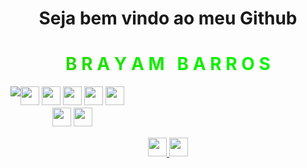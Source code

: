 
<h1 align="center">
  Seja bem vindo ao meu Github
</h1>

<h1 align="center">
  <span style="color: #00FF00; animation: rainbow 2s infinite;">B</span>
  <span style="color: #00FF00; animation: rainbow 2.2s infinite;">R</span>
  <span style="color: #00FF00; animation: rainbow 2.4s infinite;">A</span>
  <span style="color: #00FF00; animation: rainbow 2.6s infinite;">Y</span>
  <span style="color: #00FF00; animation: rainbow 2.8s infinite;">A</span>
  <span style="color: #00FF00; animation: rainbow 3s infinite;">M</span>
  <span style="color: #00FF00; animation: rainbow 3.2s infinite;">&nbsp;</span>
  <span style="color: #00FF00; animation: rainbow 3.4s infinite;">B</span>
  <span style="color: #00FF00; animation: rainbow 3.6s infinite;">A</span>
  <span style="color: #00FF00; animation: rainbow 3.8s infinite;">R</span>
  <span style="color: #00FF00; animation: rainbow 4s infinite;">R</span>
  <span style="color: #00FF00; animation: rainbow 4.2s infinite;">O</span>
  <span style="color: #00FF00; animation: rainbow 4.4s infinite;">S</span>
</h1>

<style>
@keyframes rainbow {
  0% { color: #00FF00; }
  25% { color: #FF0000; }
  50% { color: #0000FF; }
  75% { color: #FFFF00; }
  100% { color: #00FF00; }
}
</style>

<div style="display: flex;">
  <div style="flex-direction: column;">
    <div align="center">
      <img src="https://github-readme-stats.vercel.app/api?username=BrayamBarros&show_icons=true&theme=dark">
      </div>
  </div>
  <div align="center">
    <div style="flex-direction: column;">
      <img src="https://img.shields.io/badge/c++-%2300599C.svg?style=for-the-badge&logo=c%2B%2B&logoColor=white" style="margin-bottom: 4px;" height="30px">
      <img src="https://img.shields.io/badge/php-%23777BB4.svg?style=for-the-badge&logo=php&logoColor=white" style="margin-bottom: 4px;" height="30px">
      <img src="https://img.shields.io/badge/html5-%23E34F26.svg?style=for-the-badge&logo=html5&logoColor=white" style="margin-bottom: 4px;" height="30px">
      <img src="https://img.shields.io/badge/css3-%231572B6.svg?style=for-the-badge&logo=css3&logoColor=white" style="margin-bottom: 4px;" height="30px">
      <img src="https://img.shields.io/badge/Batch-black?style=for-the-badge&logo=shell&logoColor=white" style="margin-bottom: 4px;" height="30px">
    </div>
    <div style="flex-direction: column;">
      <img src="https://img.shields.io/badge/Linux-gray?style=for-the-badge&logo=linux&logoColor=white" style="margin-bottom: 4px;" height="30px">
      <img src="https://img.shields.io/badge/Windows-blue?style=for-the-badge&logo=windows&logoColor=white" style="margin-bottom: 4px;" height="30px">
    </div>
  </div>
</div>

<div align="center">
  <p>
    <a href="https://linkedin.com/in/brayambarros">
      <img src="https://img.shields.io/badge/linkedin-%230077B5.svg?style=for-the-badge&logo=linkedin&logoColor=white" style="margin-bottom: 4px;" height="30px" target="_blank">
    </a>
    <a href="https://www.linktr.ee/brayambarros">
      <img src="https://img.shields.io/badge/-Portfólio-white?style=for-the-badge&&logo=linktree&logoColor=black" style="margin-bottom: 4px;" height="30px" target="_blank">
    </a>
  </p>
</div>
